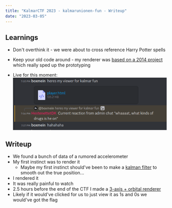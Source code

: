 ```yaml
---
title: "KalmarCTF 2023 - kalmarunionen-fun - Writeup"
date: "2023-03-05"
---
```



## Learnings

* Don't overthink it - we were about to cross reference Harry Potter spells
* Keep your old code around - my renderer was [based on a 2014 project](https://github.com/boxmein/website/blob/master/experiments/point-cloud/index.html) which really sped up the prototyping


* Live for this moment:
![](./discord-cap.png)


## Writeup

* We found a bunch of data of a rumored accelerometer
* My first instinct was to render it
  * Maybe my first instinct should've been to make a [kalman filter](https://boxmein.github.io/posts/2017-06-04-using-extended-kalman-filters-for-object-tracking/) to smooth out
    the true position...
* I rendered it
* It was really painful to watch
* 2.5 hours before the end of the CTF I made a [3-axis + orbital renderer](https://boxmein.github.io/2023/03/kalmarctf-kalmarunionen-fun/player.html)
* Likely if it would've clicked for us to just view it as 1s and 0s we would've got the flag 
 
